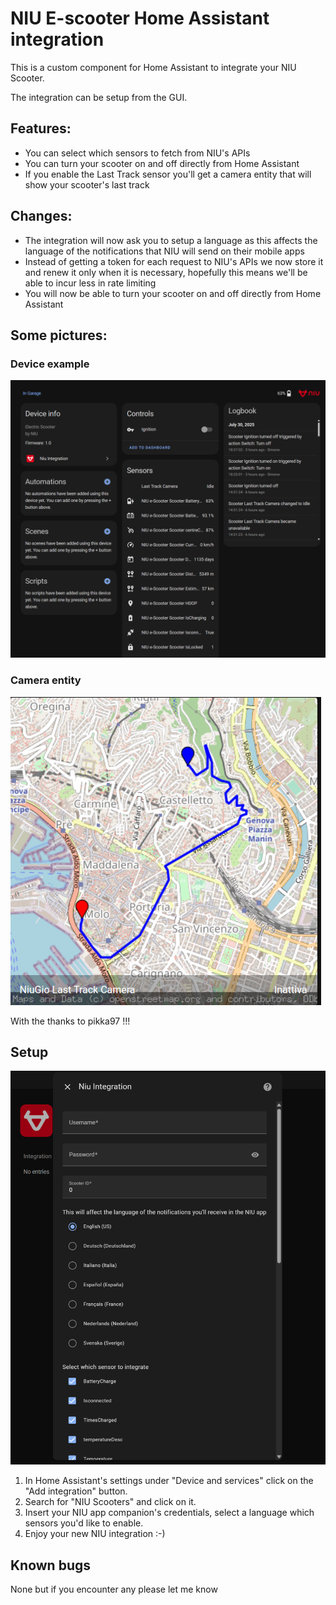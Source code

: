 # NIU E-scooter Home Assistant integration

This is a custom component for Home Assistant to integrate your NIU Scooter.

The integration can be setup from the GUI.

## Features:

- You can select which sensors to fetch from NIU's APIs
- You can turn your scooter on and off directly from Home Assistant
- If you enable the Last Track sensor you'll get a camera entity that will show your scooter's last track

## Changes:

- The integration will now ask you to setup a language as this affects the language of the notifications that NIU will send on their mobile apps
- Instead of getting a token for each request to NIU's APIs we now store it and renew it only when it is necessary, hopefully this means we'll be able to incur less in rate limiting
- You will now be able to turn your scooter on and off directly from Home Assistant

## Some pictures:

### Device example

![Device example](images/integration_device_example.png)

### Camera entity

![Last track camera](images/niu_integration_camera.png)

With the thanks to pikka97 !!!

## Setup

![Configuration flow](images/integration_config_flow_example.png)

1. In Home Assistant's settings under "Device and services" click on the "Add integration" button.
2. Search for "NIU Scooters" and click on it.
3. Insert your NIU app companion's credentials, select a language which sensors you'd like to enable.
4. Enjoy your new NIU integration :-)

## Known bugs

None but if you encounter any please let me know
